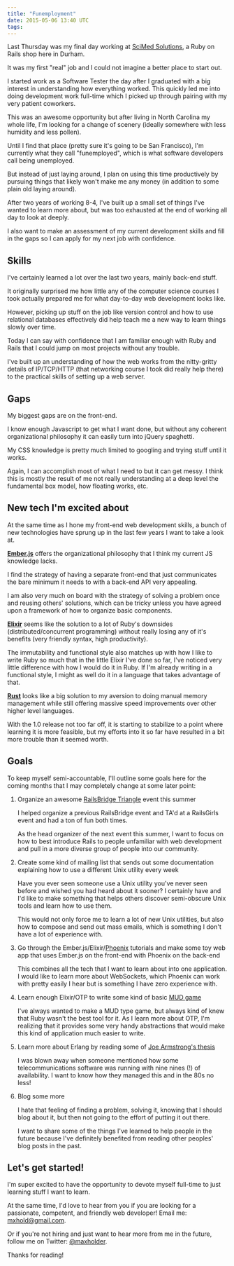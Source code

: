 ```yaml
---
title: "Funemployment"
date: 2015-05-06 13:40 UTC
tags:
---
```


Last Thursday was my final day working at [SciMed
Solutions](http://scimedsolutions.com), a Ruby on Rails shop here in Durham.

It was my first "real" job and I could not imagine a better place to start out.

I started work as a Software Tester the day after I graduated with a big
interest in understanding how everything worked. This quickly led me into doing
development work full-time which I picked up through pairing with my very
patient coworkers.

This was an awesome opportunity but after living in North Carolina my whole
life, I'm looking for a change of scenery (ideally somewhere with less humidity
and less pollen).

Until I find that place (pretty sure it's going to be San Francisco), I'm
currently what they call "funemployed", which is what software developers call
being unemployed.

But instead of just laying around, I plan on using this time productively
by pursuing things that likely won't make me any money (in addition to some
plain old laying around).

After two years of working 8-4, I've built up a small set of things I've wanted
to learn more about, but was too exhausted at the end of working all day to look
at deeply.

I also want to make an assessment of my current development skills and fill in
the gaps so I can apply for my next job with confidence.

## Skills

I've certainly learned a lot over the last two years, mainly back-end stuff.

It originally surprised me how little any of the computer science courses I took
actually prepared me for what day-to-day web development looks like.

However, picking up stuff on the job like version control and how to use
relational databases effectively did help teach me a new way to learn things
slowly over time.

Today I can say with confidence that I am familiar enough with Ruby and Rails
that I could jump on most projects without any trouble.

I've built up an understanding of how the web works from the nitty-gritty
details of IP/TCP/HTTP (that networking course I took did really help there) to
the practical skills of setting up a web server.

## Gaps

My biggest gaps are on the front-end.

I know enough Javascript to get what I want done, but without any coherent
organizational philosophy it can easily turn into jQuery spaghetti.

My CSS knowledge is pretty much limited to googling and trying stuff until it
works.

Again, I can accomplish most of what I need to but it can get messy. I think this
is mostly the result of me not really understanding at a deep level the
fundamental box model, how floating works, etc.

## New tech I'm excited about

At the same time as I hone my front-end web development skills, a bunch of new
technologies have sprung up in the last few years I want to take a look at.

[**Ember.js**](http://emberjs.com) offers the organizational philosophy that I think my current JS
knowledge lacks.

I find the strategy of having a separate front-end that just communicates the
bare minimum it needs to with a back-end API very appealing.

I am also very much on board with the strategy of solving a problem once and
reusing others' solutions, which can be tricky unless you have agreed upon a
framework of how to organize basic components.

[**Elixir**](http://elixir-lang.org) seems like the solution to a lot of Ruby's
downsides (distributed/concurrent programming) without really losing any of it's
benefits (very friendly syntax, high productivity).

The immutability and functional style also matches up with how I like to write Ruby so much
that in the little Elixir I've done so far, I've noticed very little difference
with how I would do it in Ruby. If I'm already writing in a functional style, I
might as well do it in a language that takes advantage of that.

[**Rust**](http://rust-lang.org) looks like a big solution to my aversion to doing manual memory
management while still offering massive speed improvements over other higher
level languages.

With the 1.0 release not too far off, it is starting to stabilize to a point
where learning it is more feasible, but my efforts into it so far have resulted
in a bit more trouble than it seemed worth.

## Goals

To keep myself semi-accountable, I'll outline some goals here for the coming
months that I may completely change at some later point:

1. Organize an awesome [RailsBridge Triangle](http://railsbridgetriangle.com/) event this summer

    I helped organize a previous RailsBridge event and TA'd at a RailsGirls event
    and had a ton of fun both times.

    As the head organizer of the next event this summer, I want to focus on how to
    best introduce Rails to people unfamiliar with web development and pull in a more
    diverse group of people into our community.

2. Create some kind of mailing list that sends out some documentation explaining
   how to use a different Unix utility every week

    Have you ever seen someone use a Unix utility you've never seen before and
    wished you had heard about it sooner? I certainly have and I'd like to make
    something that helps others discover semi-obscure Unix tools and learn how to
    use them.

    This would not only force me to learn a lot of new Unix utilities, but also how
    to compose and send out mass emails, which is something I don't have a lot of
    experience with.

3. Go through the Ember.js/Elixir/[Phoenix](http://www.phoenixframework.org/) tutorials and make some toy web app
   that uses Ember.js on the front-end with Phoenix on the back-end

    This combines all the tech that I want to learn about into one application. I
    would like to learn more about WebSockets, which Phoenix can work with pretty
    easily I hear but is something I have zero experience with.

4. Learn enough Elixir/OTP to write some kind of basic [MUD
   game](https://en.wikipedia.org/wiki/MUD)

    I've always wanted to make a MUD type game, but always kind of knew that Ruby
    wasn't the best tool for it. As I learn more about OTP, I'm realizing that it
    provides some very handy abstractions that would make this kind of application
    much easier to write.

5. Learn more about Erlang by reading some of [Joe Armstrong's
   thesis](http://www.erlang.org/download/armstrong_thesis_2003.pdf)

    I was blown away when someone mentioned how some telecommunications software was
    running with nine nines (!) of availability. I want to know how they managed this
    and in the 80s no less!

6. Blog some more

    I hate that feeling of finding a problem, solving it, knowing that I should blog
    about it, but then not going to the effort of putting it out there.

    I want to share some of the things I've learned to help people in the future
    because I've definitely benefited from reading other peoples' blog posts in the
    past.

## Let's get started!

I'm super excited to have the opportunity to devote myself full-time to just
learning stuff I want to learn.

At the same time, I'd love to hear from you if you are looking for a passionate,
competent, and friendly web developer! Email me: <mxhold@gmail.com>.

Or if you're not hiring and just want to hear more from me in the future, follow
me on Twitter: [@maxholder](http://twitter.com/maxholder).

Thanks for reading!

